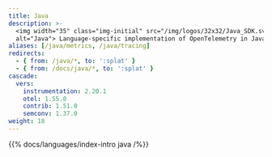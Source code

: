 ```yaml
---
title: Java
description: >-
  <img width="35" class="img-initial" src="/img/logos/32x32/Java_SDK.svg"
  alt="Java"> Language-specific implementation of OpenTelemetry in Java.
aliases: [/java/metrics, /java/tracing]
redirects:
  - { from: /java/*, to: ':splat' }
  - { from: /docs/java/*, to: ':splat' }
cascade:
  vers:
    instrumentation: 2.20.1
    otel: 1.55.0
    contrib: 1.51.0
    semconv: 1.37.0
weight: 18
---
```


{{% docs/languages/index-intro java /%}}
